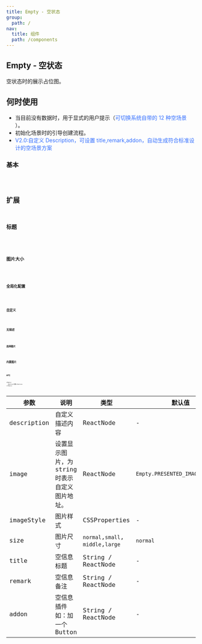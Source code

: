 ```yaml
---
title: Empty - 空状态
group:
  path: /
nav:
  title: 组件
  path: /components
---
```


## Empty - 空状态

空状态时的展示占位图。

## 何时使用

- 当目前没有数据时，用于显式的用户提示（<font color="#346fff">可切换系统自带的 12 种空场景 </font>）。
- 初始化场景时的引导创建流程。
- <font color="#346fff">V2.0:自定义 Description，可设置 title,remark,addon，自动生成符合标准设计的空场景方案</font>

### 基本

<code src="./demos/basic.tsx" />

## 扩展

### 标题

<code src="./demos/title.tsx" />

### 图片大小

<code src="./demos/size.tsx" />

### 全局化配置

<code src="./demos/config-provider.tsx" />

### 自定义

<code src="./demos/customize.tsx" />

### 无描述

<code src="./demos/description.tsx" />

### 选择图片

<code src="./demos/simple.tsx" />

## 内置图片

<code src="./demos/preset.tsx" />

## API

```
<Empty>
  <Button>创建</Button>
</Empty>
```

| 参数        | 说明                                           | 类型                               | 默认值                          | 版本         |
| ----------- | ---------------------------------------------- | ---------------------------------- | ------------------------------- | ------------ |
| description | 自定义描述内容                                 | ReactNode                          | -                               |              |
| image       | 设置显示图片，为 string 时表示自定义图片地址。 | ReactNode                          | `Empty.PRESENTED_IMAGE_DEFAULT` |              |
| imageStyle  | 图片样式                                       | CSSProperties                      | -                               |              |
| size        | 图片尺寸                                       | `normal`,`small`, `middle`,`large` | `normal`                        | `heaven@0.5` |
| title       | 空信息标题                                     | String / ReactNode                 | -                               | 2.0          |
| remark      | 空信息备注                                     | String / ReactNode                 | -                               | 2.0          |
| addon       | 空信息插件如：加一个 Button                    | String / ReactNode                 | -                               | 2.0          |
